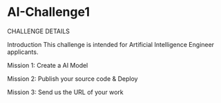 # AI-Challenge1

CHALLENGE DETAILS

Introduction
This challenge is intended for Artificial Intelligence Engineer applicants.

Mission 1: Create a AI Model

Mission 2: Publish your source code & Deploy

Mission 3: Send us the URL of your work

